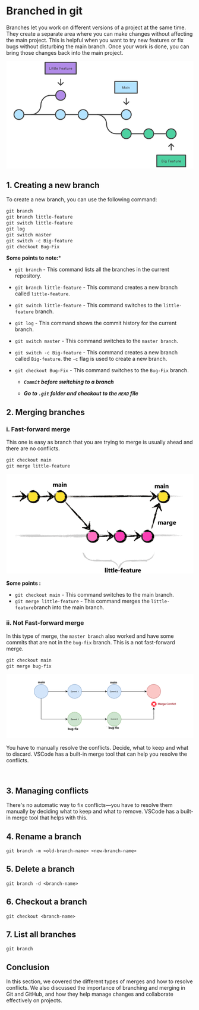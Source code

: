 # Branched in git

Branches let you work on different versions of a project at the same time. They create a separate area where you can make changes without affecting the main project. This is helpful when you want to try new features or fix bugs without disturbing the main branch. Once your work is done, you can bring those changes back into the main project.

![](https://github.com/abrahimcse/devops-resources/blob/main/Git%20%26%20GitHub/Images/01%20Git%20branch.png)

## 1. Creating a new branch

To create a new branch, you can use the following command:

```
git branch
git branch little-feature
git switch little-feature
git log
git switch master
git switch -c Big-feature
git checkout Bug-Fix

```

**Some points to note:***

- `git branch` - This command lists all the branches in the current repository.
- `git branch little-feature` - This command creates a new branch called `little-feature`.
- `git switch little-feature` - This command switches to the `little-feature` branch.
- `git log` - This command shows the commit history for the current branch.
- `git switch master` - This command switches to the `master branch`.
- `git switch -c Big-feature` - This command creates a new branch called `Big-feature`. the `-c` flag is used to create a new branch.
- `git checkout Bug-Fix` - This command switches to the `Bug-Fix` branch.

    - ***`Commit` before switching to a branch***

    - ***Go to `.git` folder and checkout to the `HEAD` file***

## 2. Merging branches
### i. Fast-forward merge
This one is easy as branch that you are trying to merge is usually ahead and there are no conflicts.

```
git checkout main
git merge little-feature
```
![](https://github.com/abrahimcse/devops-resources/blob/main/Git%20%26%20GitHub/Images/03%20Fast-forward%20merge.png)

**Some points :**

- `git checkout main` - This command switches to the main branch.
- `git merge little-feature` - This command merges the `little-feature`branch into the main branch.

### ii. Not Fast-forward merge

In this type of merge, the `master branch` also worked and have some commits that are not in the `bug-fix` branch. This is a not fast-forward merge.

```
git checkout main
git merge bug-fix
```
![](https://github.com/abrahimcse/devops-resources/blob/main/Git%20%26%20GitHub/Images/04%20conflicts-git.png)

You have to manually resolve the conflicts. Decide, what to keep and what to discard. VSCode has a built-in merge tool that can help you resolve the conflicts.

![]()

## 3. Managing conflicts


There's no automatic way to fix conflicts—you have to resolve them manually by deciding what to keep and what to remove. VSCode has a built-in merge tool that helps with this.

## 4. Rename a branch
```
git branch -m <old-branch-name> <new-branch-name>
```
## 5. Delete a branch
```
git branch -d <branch-name>
```
## 6. Checkout a branch
```
git checkout <branch-name>
```
## 7. List all branches
```
git branch
```

## Conclusion

In this section, we covered the different types of merges and how to resolve conflicts. We also discussed the importance of branching and merging in Git and GitHub, and how they help manage changes and collaborate effectively on projects.